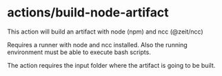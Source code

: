 # actions/build-node-artifact

This action will build an artifact with node (npm) and ncc (@zeit/ncc)

Requires a runner with node and ncc installed. Also the running environment must
be able to execute bash scripts.

The action requires the input folder where the artifact is going to be built.
